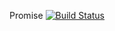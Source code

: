 Promise
[![Build Status](https://travis-ci.org/gonenoob/Promise.svg?branch=master)](https://travis-ci.org/gonenoob/Promise)
